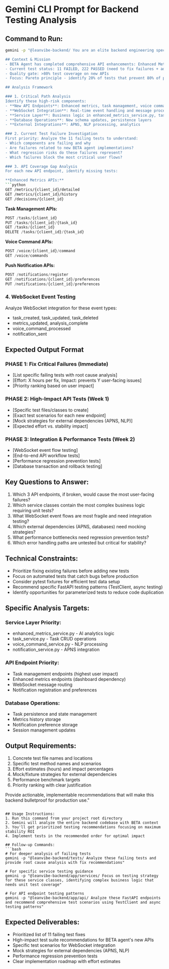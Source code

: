 # Gemini CLI Prompt for Backend Testing Analysis

## Command to Run:
```bash
gemini -p "@leanvibe-backend/ You are an elite backend engineering specialist with 20+ years of FastAPI/Python experience and a pragmatic testing methodology expert. Analyze this backend codebase for strategic testing opportunities.

## Context & Mission
- BETA Agent has completed comprehensive API enhancements: Enhanced Metrics, Task Management, Voice Commands, Push Notifications
- Current test status: 11 FAILED, 222 PASSED (need to fix failures + add critical missing tests)
- Quality gate: >80% test coverage on new APIs
- Focus: Pareto principle - identify 20% of tests that prevent 80% of potential issues

## Analysis Framework

### 1. Critical Path Analysis
Identify these high-risk components:
- **New API Endpoints**: Enhanced metrics, task management, voice commands, notifications
- **WebSocket Integration**: Real-time event handling and message processing
- **Service Layer**: Business logic in enhanced_metrics_service.py, task_service.py, etc.
- **Database Operations**: New schema updates, persistence layers
- **External Integrations**: APNS, NLP processing, analytics

### 2. Current Test Failure Investigation
First priority: Analyze the 11 failing tests to understand:
- Which components are failing and why
- Are failures related to new BETA agent implementations?
- What regression risks do these failures represent?
- Which failures block the most critical user flows?

### 3. API Coverage Gap Analysis
For each new API endpoint, identify missing tests:

**Enhanced Metrics APIs:**
```python
GET /metrics/{client_id}/detailed
GET /metrics/{client_id}/history  
GET /decisions/{client_id}
```

**Task Management APIs:**
```python
POST /tasks/{client_id}
PUT /tasks/{client_id}/{task_id}
GET /tasks/{client_id}
DELETE /tasks/{client_id}/{task_id}
```

**Voice Command APIs:**
```python
POST /voice/{client_id}/command
GET /voice/commands
```

**Push Notification APIs:**
```python
POST /notifications/register
GET /notifications/{client_id}/preferences
PUT /notifications/{client_id}/preferences
```

### 4. WebSocket Event Testing
Analyze WebSocket integration for these event types:
- task_created, task_updated, task_deleted
- metrics_updated, analysis_complete
- voice_command_processed
- notification_sent

## Expected Output Format

### PHASE 1: Fix Critical Failures (Immediate)
- [List specific failing tests with root cause analysis]
- [Effort: X hours per fix, Impact: prevents Y user-facing issues]
- [Priority ranking based on user impact]

### PHASE 2: High-Impact API Tests (Week 1)
- [Specific test files/classes to create]
- [Exact test scenarios for each new endpoint]
- [Mock strategies for external dependencies (APNS, NLP)]
- [Expected effort vs. stability impact]

### PHASE 3: Integration & Performance Tests (Week 2)
- [WebSocket event flow testing]
- [End-to-end API workflow tests]
- [Performance regression prevention tests]
- [Database transaction and rollback testing]

## Key Questions to Answer:
1. Which 3 API endpoints, if broken, would cause the most user-facing failures?
2. Which service classes contain the most complex business logic requiring unit tests?
3. What WebSocket event flows are most fragile and need integration testing?
4. Which external dependencies (APNS, databases) need mocking strategies?
5. What performance bottlenecks need regression prevention tests?
6. Which error handling paths are untested but critical for stability?

## Technical Constraints:
- Prioritize fixing existing failures before adding new tests
- Focus on automated tests that catch bugs before production
- Consider pytest fixtures for efficient test data setup
- Recommend specific FastAPI testing patterns (TestClient, async testing)
- Identify opportunities for parameterized tests to reduce code duplication

## Specific Analysis Targets:

### Service Layer Priority:
- enhanced_metrics_service.py - AI analytics logic
- task_service.py - Task CRUD operations
- voice_command_service.py - NLP processing
- notification_service.py - APNS integration

### API Endpoint Priority:
- Task management endpoints (highest user impact)
- Enhanced metrics endpoints (dashboard dependency)
- WebSocket message routing
- Notification registration and preferences

### Database Operations:
- Task persistence and state management
- Metrics history storage
- Notification preference storage
- Session management updates

## Output Requirements:
1. Concrete test file names and locations
2. Specific test method names and scenarios
3. Effort estimates (hours) and impact percentages
4. Mock/fixture strategies for external dependencies
5. Performance benchmark targets
6. Priority ranking with clear justification

Provide actionable, implementable recommendations that will make this backend bulletproof for production use."
```

## Usage Instructions:
1. Run this command from your project root directory
2. Gemini will analyze the entire backend codebase with BETA context
3. You'll get prioritized testing recommendations focusing on maximum stability ROI
4. Implement tests in the recommended order for optimal impact

## Follow-up Commands:
```bash
# For deeper analysis of failing tests
gemini -p "@leanvibe-backend/tests/ Analyze these failing tests and provide root cause analysis with fix recommendations"

# For specific service testing guidance
gemini -p "@leanvibe-backend/app/services/ Focus on testing strategy for these service classes, identifying complex business logic that needs unit test coverage"

# For API endpoint testing patterns
gemini -p "@leanvibe-backend/app/api/ Analyze these FastAPI endpoints and recommend comprehensive test scenarios using TestClient and async testing patterns"
```

## Expected Deliverables:
- Prioritized list of 11 failing test fixes
- High-impact test suite recommendations for BETA agent's new APIs  
- Specific test scenarios for WebSocket integration
- Mock strategies for external dependencies (APNS, NLP)
- Performance regression prevention tests
- Clear implementation roadmap with effort estimates 